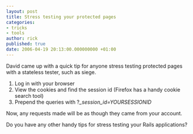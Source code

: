```yaml
---
layout: post
title: Stress testing your protected pages
categories:
- tricks
- tools
author: rick
published: true
date: 2006-04-19 20:13:00.000000000 +01:00
---
```

<p>David came up with a quick tip for anyone stress testing protected pages with a stateless tester, such as siege.</p>
<ol>
	<li>Log in with your browser</li>
	<li>View the cookies and find the session id (Firefox has a handy cookie search tool)</li>
	<li>Prepend the queries with ?<em>_session_id=YOURSESSIONID</em></li>
</ol>
<p>Now, any requests made will be as though they came from your account.</p>
<p>Do you have any other handy tips for stress testing your Rails applications?</p>